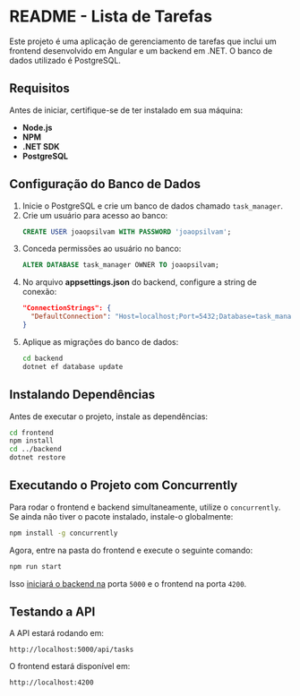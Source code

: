 # README - Lista de Tarefas

Este projeto é uma aplicação de gerenciamento de tarefas que inclui um frontend desenvolvido em Angular e um backend em .NET. O banco de dados utilizado é PostgreSQL.

## Requisitos

Antes de iniciar, certifique-se de ter instalado em sua máquina:

- **Node.js** 
- **NPM**
- **.NET SDK** 
- **PostgreSQL**

## Configuração do Banco de Dados

1. Inicie o PostgreSQL e crie um banco de dados chamado `task_manager`.
2. Crie um usuário para acesso ao banco:
   ```sql
   CREATE USER joaopsilvam WITH PASSWORD 'joaopsilvam';
   ```
3. Conceda permissões ao usuário no banco:
   ```sql
   ALTER DATABASE task_manager OWNER TO joaopsilvam;
   ```
4. No arquivo **appsettings.json** do backend, configure a string de conexão:
   ```json
   "ConnectionStrings": {
     "DefaultConnection": "Host=localhost;Port=5432;Database=task_manager;Username=joaopsilvam;Password=joaopsilvam"
   }
   ```
5. Aplique as migrações do banco de dados:
   ```sh
   cd backend
   dotnet ef database update
   ```

## Instalando Dependências

Antes de executar o projeto, instale as dependências:

```sh
cd frontend
npm install
cd ../backend
dotnet restore
```

## Executando o Projeto com Concurrently

Para rodar o frontend e backend simultaneamente, utilize o `concurrently`. Se ainda não tiver o pacote instalado, instale-o globalmente:

```sh
npm install -g concurrently
```

Agora, entre na pasta do frontend e execute o seguinte comando:

```sh
npm run start
```

Isso [iniciará o backend na](http://localhost:5000) porta `5000` e o frontend na porta `4200`.

## Testando a API

A API estará rodando em:

```
http://localhost:5000/api/tasks
```

O frontend estará disponível em:

```
http://localhost:4200
```

